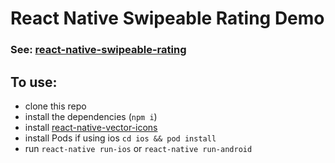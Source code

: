 # React Native Swipeable Rating Demo
### See: [react-native-swipeable-rating](https://github.com/renrizzolo/react-native-swipeable-rating)

## To use:
- clone this repo
- install the dependencies (`npm i`)
- install [react-native-vector-icons](https://github.com/oblador/react-native-vector-icons)
- install Pods if using ios `cd ios && pod install`
- run `react-native run-ios` or `react-native run-android`
